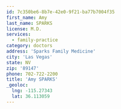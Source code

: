 ```yaml
---
id: 7c350be6-8b7e-42e0-9f21-ba77b7004f35
first_name: Amy
last_name: SPARKS
license: M.D.
services:
  - family-practice
category: doctors
address: 'Sparks Family Medicine'
city: 'Las Vegas'
state: NV
zip: '89147'
phone: 702-722-2200
title: 'Amy SPARKS'
_geoloc:
  lng: -115.27343
  lat: 36.113059
---
```

